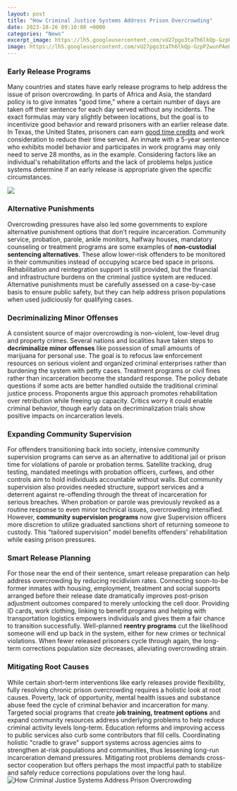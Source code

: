 ```yaml
---
layout: post
title: "How Criminal Justice Systems Address Prison Overcrowding"
date: 2023-10-26 09:10:08 +0000
categories: "News"
excerpt_image: https://lh5.googleusercontent.com/vU27pgo3taTh6lkQp-GzpP2wunPAeOTqratA-xACjuuSJ4FUTVhYowJChMH-vXMyaWxjRawYFGVqeYzyNMUSzixjmiZDUeH99dLWvkZQkyAu-NBam48p19qKrvYtdRFf4cDa_ulr
image: https://lh5.googleusercontent.com/vU27pgo3taTh6lkQp-GzpP2wunPAeOTqratA-xACjuuSJ4FUTVhYowJChMH-vXMyaWxjRawYFGVqeYzyNMUSzixjmiZDUeH99dLWvkZQkyAu-NBam48p19qKrvYtdRFf4cDa_ulr
---
```


### Early Release Programs
Many countries and states have early release programs to help address the issue of prison overcrowding. In parts of Africa and Asia, the standard policy is to give inmates "good time," where a certain number of days are taken off their sentence for each day served without any incidents. The exact formulas may vary slightly between locations, but the goal is to incentivize good behavior and reward prisoners with an earlier release date. 
In Texas, the United States, prisoners can earn [good time credits](https://store.fi.io.vn/collection/abundis) and work consideration to reduce their time served. An inmate with a 5-year sentence who exhibits model behavior and participates in work programs may only need to serve 28 months, as in the example. Considering factors like an individual's rehabilitation efforts and the lack of problems helps justice systems determine if an early release is appropriate given the specific circumstances.

![](https://i.pinimg.com/736x/75/c2/ea/75c2eac43716c462680a6c35724d0231.jpg)
### Alternative Punishments 
Overcrowding pressures have also led some governments to explore alternative punishment options that don't require incarceration. Community service, probation, parole, ankle monitors, halfway houses, mandatory counseling or treatment programs are some examples of **non-custodial sentencing alternatives**. These allow lower-risk offenders to be monitored in their communities instead of occupying scarce bed space in prisons. 
Rehabilitation and reintegration support is still provided, but the financial and infrastructure burdens on the criminal justice system are reduced. Alternative punishments must be carefully assessed on a case-by-case basis to ensure public safety, but they can help address prison populations when used judiciously for qualifying cases.
### Decriminalizing Minor Offenses
A consistent source of major overcrowding is non-violent, low-level drug and property crimes. Several nations and localities have taken steps to **decriminalize minor offenses** like possession of small amounts of marijuana for personal use. The goal is to refocus law enforcement resources on serious violent and organized criminal enterprises rather than burdening the system with petty cases. 
Treatment programs or civil fines rather than incarceration become the standard response. The policy debate questions if some acts are better handled outside the traditional criminal justice process. Proponents argue this approach promotes rehabilitation over retribution while freeing up capacity. Critics worry it could enable criminal behavior, though early data on decriminalization trials show positive impacts on incarceration levels.
### Expanding Community Supervision
For offenders transitioning back into society, intensive community supervision programs can serve as an alternative to additional jail or prison time for violations of parole or probation terms. Satellite tracking, drug testing, mandated meetings with probation officers, curfews, and other controls aim to hold individuals accountable without walls. 
But community supervision also provides needed structure, support services and a deterrent against re-offending through the threat of incarceration for serious breaches. When probation or parole was previously revoked as a routine response to even minor technical issues, overcrowding intensified. However, **community supervision programs** now give Supervision officers more discretion to utilize graduated sanctions short of returning someone to custody. This "tailored supervision" model benefits offenders' rehabilitation while easing prison pressures.
### Smart Release Planning
For those near the end of their sentence, smart release preparation can help address overcrowding by reducing recidivism rates. Connecting soon-to-be former inmates with housing, employment, treatment and social supports arranged before their release date dramatically improves post-prison adjustment outcomes compared to merely unlocking the cell door.
Providing ID cards, work clothing, linking to benefit programs and helping with transportation logistics empowers individuals and gives them a fair chance to transition successfully. Well-planned **reentry programs** cut the likelihood someone will end up back in the system, either for new crimes or technical violations. When fewer released prisoners cycle through again, the long-term corrections population size decreases, alleviating overcrowding strain.
### Mitigating Root Causes
While certain short-term interventions like early releases provide flexibility, fully resolving chronic prison overcrowding requires a holistic look at root causes. Poverty, lack of opportunity, mental health issues and substance abuse feed the cycle of criminal behavior and incarceration for many. Targeted social programs that create **job training, treatment options** and expand community resources address underlying problems to help reduce criminal activity levels long-term. 
Education reforms and improving access to public services also curb some contributors that fill cells. Coordinating holistic "cradle to grave" support systems across agencies aims to strengthen at-risk populations and communities, thus lessening long-run incarceration demand pressures. Mitigating root problems demands cross-sector cooperation but offers perhaps the most impactful path to stabilize and safely reduce corrections populations over the long haul.
![How Criminal Justice Systems Address Prison Overcrowding](https://lh5.googleusercontent.com/vU27pgo3taTh6lkQp-GzpP2wunPAeOTqratA-xACjuuSJ4FUTVhYowJChMH-vXMyaWxjRawYFGVqeYzyNMUSzixjmiZDUeH99dLWvkZQkyAu-NBam48p19qKrvYtdRFf4cDa_ulr)